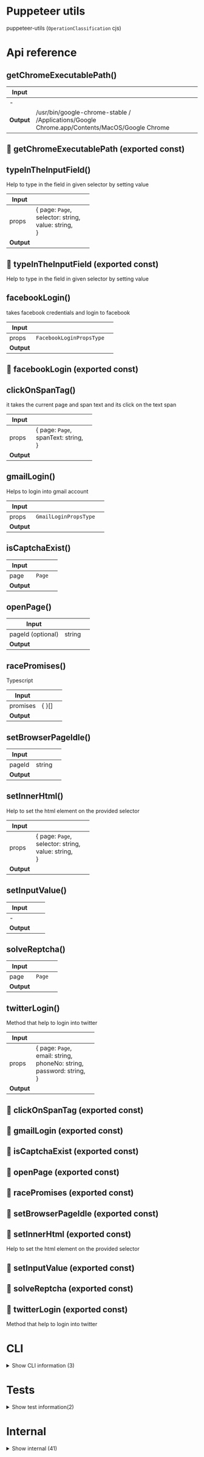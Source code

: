 # Puppeteer utils

puppeteer-utils (`OperationClassification` cjs)



# Api reference

## getChromeExecutablePath()

| Input      |    |    |
| ---------- | -- | -- |
| - | | |
| **Output** | /usr/bin/google-chrome-stable / /Applications/Google Chrome.app/Contents/MacOS/Google Chrome   |    |



## 📄 getChromeExecutablePath (exported const)

## typeInTheInputField()

Help to type in the field in given selector by setting value


| Input      |    |    |
| ---------- | -- | -- |
| props | { page: `Page`, <br />selector: string, <br />value: string, <br /> } |  |
| **Output** |    |    |



## 📄 typeInTheInputField (exported const)

Help to type in the field in given selector by setting value


## facebookLogin()

takes facebook credentials and login to facebook


| Input      |    |    |
| ---------- | -- | -- |
| props | `FacebookLoginPropsType` |  |
| **Output** |    |    |



## 📄 facebookLogin (exported const)

## clickOnSpanTag()

it takes the current page and span text and its click on the text span


| Input      |    |    |
| ---------- | -- | -- |
| props | { page: `Page`, <br />spanText: string, <br /> } |  |
| **Output** |    |    |



## gmailLogin()

Helps to login into gmail account


| Input      |    |    |
| ---------- | -- | -- |
| props | `GmailLoginPropsType` |  |
| **Output** |    |    |



## isCaptchaExist()

| Input      |    |    |
| ---------- | -- | -- |
| page | `Page` |  |
| **Output** |    |    |



## openPage()

| Input      |    |    |
| ---------- | -- | -- |
| pageId (optional) | string |  |
| **Output** |    |    |



## racePromises()

Typescript


| Input      |    |    |
| ---------- | -- | -- |
| promises | {  }[] |  |
| **Output** |    |    |



## setBrowserPageIdle()

| Input      |    |    |
| ---------- | -- | -- |
| pageId | string |  |,| status | boolean |  |
| **Output** |    |    |



## setInnerHtml()

Help to set the html element on the provided selector


| Input      |    |    |
| ---------- | -- | -- |
| props | { page: `Page`, <br />selector: string, <br />value: string, <br /> } |  |
| **Output** |    |    |



## setInputValue()

| Input      |    |    |
| ---------- | -- | -- |
| - | | |
| **Output** |    |    |



## solveReptcha()

| Input      |    |    |
| ---------- | -- | -- |
| page | `Page` |  |
| **Output** |    |    |



## twitterLogin()

Method that help to login into twitter


| Input      |    |    |
| ---------- | -- | -- |
| props | { page: `Page`, <br />email: string, <br />phoneNo: string, <br />password: string, <br /> } |  |
| **Output** |    |    |



## 📄 clickOnSpanTag (exported const)

## 📄 gmailLogin (exported const)

## 📄 isCaptchaExist (exported const)

## 📄 openPage (exported const)

## 📄 racePromises (exported const)

## 📄 setBrowserPageIdle (exported const)

## 📄 setInnerHtml (exported const)

Help to set the html element on the provided selector


## 📄 setInputValue (exported const)

## 📄 solveReptcha (exported const)

## 📄 twitterLogin (exported const)

Method that help to login into twitter

# CLI

<details><summary>Show CLI information (3)</summary>
    
  # runBrowser()




| Input      |    |    |
| ---------- | -- | -- |
| - | | |
| **Output** |    |    |



## 📄 browserLunchOptions (exported const)

## 📄 runBrowser (exported const)

  </details>

# Tests

<details><summary>Show test information(2)</summary>
    
  # test()




| Input      |    |    |
| ---------- | -- | -- |
| - | | |
| **Output** |    |    |



## 📄 test (unexported const)

  </details>

# Internal

<details><summary>Show internal (41)</summary>
    
  # delay()

Handling the new page by checking all browser tabs and if exist then return the existing one for reuse
or create new one


| Input      |    |    |
| ---------- | -- | -- |
| ms | number |  |
| **Output** |    |    |



## foundOrNotXpath()

Utility function that always returns a boolean instead of throwing an error.
XPath version.


| Input      |    |    |
| ---------- | -- | -- |
| props | { page: `Page`, <br />selector: string, <br /> } |  |
| **Output** |    |    |



## foundOrNot()

Utility function that always returns a boolean instead of throwing an error.


| Input      |    |    |
| ---------- | -- | -- |
| props | { page: `Page`, <br />selector: string, <br />timeoutMilliseconds?: number, <br /> } |  |
| **Output** |    |    |



## getBrowserPageById()

| Input      |    |    |
| ---------- | -- | -- |
| browser | `Browser` |  |,| pageId | string |  |
| **Output** |    |    |



## getBrowserTabs()

| Input      |    |    |
| ---------- | -- | -- |
| browserInfo | `BrowserSession` |  |
| **Output** |    |    |



## getConnectedBrowsers()

| Input      |    |    |
| ---------- | -- | -- |
| - | | |
| **Output** |    |    |



## getIdlePage()

| Input      |    |    |
| ---------- | -- | -- |
| browser | `Browser` |  |
| **Output** |    |    |



## getNewPage()

| Input      |    |    |
| ---------- | -- | -- |
| browser | `Browser` |  |
| **Output** |    |    |



## logConsoleIfDebug()

Utility function to log console only if a Debug flag is set.
If the flag is not set, doesn't print anything.


| Input      |    |    |
| ---------- | -- | -- |
| props | { message: string, <br />debug: boolean, <br /> } |  |
| **Output** |    |    |



## openMultiTabs()

| Input      |    |    |
| ---------- | -- | -- |
| props | `OpenMultiTabProps` |  |
| **Output** |    |    |



## openNewBrowserOnChildProcess()

| Input      |    |    |
| ---------- | -- | -- |
| - | | |
| **Output** |    |    |



## openNewBrowser()

| Input      |    |    |
| ---------- | -- | -- |
| - | | |
| **Output** |    |    |



## retryClickAndWaitSelector()

Utility function that loops waiting a second and checking
if selector showed up. Fails if it takes more than 30 seconds.

this is good to use instead of page.waitForTimeout + page.waitForSelector


| Input      |    |    |
| ---------- | -- | -- |
| props | { page: {  }, <br />selector: {  }, <br />selectorOptions?: {  }, <br />selectorToClick: string, <br />maxTime: number, <br /> } |  |
| **Output** |    |    |



## retryWaitSelector()

Utility function that loops waiting a second and checking
if selector showed up. Fails if it takes more than 30 seconds.

this is good to use instead of page.waitForTimeout + page.waitForSelector


| Input      |    |    |
| ---------- | -- | -- |
| props | { page: `Page`, <br />selector: string, <br />maxTime: number, <br /> } |  |
| **Output** |    |    |



## runBrowser()

| Input      |    |    |
| ---------- | -- | -- |
| - | | |
| **Output** |    |    |



## trueClick()

Utility function to call the element onclick event directly.
Success when clicking is improved over puppeteer page.click('selector')


| Input      |    |    |
| ---------- | -- | -- |
| props | { page: `Page`, <br />selector: string, <br /> } |  |
| **Output** |    |    |



## typeOnTheTargetWithXpathSelector()

Help to type in the input field using x-path


| Input      |    |    |
| ---------- | -- | -- |
| props | { page: `Page`, <br />selector: string, <br />text: string, <br /> } |  |
| **Output** |    |    |



## waitMilliseconds()

Utility functions to wait millisseconds. eg: 3000 waits 3 seconds


| Input      |    |    |
| ---------- | -- | -- |
| milliseconds | number |  |
| **Output** |    |    |



## 🔹 FacebookLoginPropsType

Properties: 

 | Name | Type | Description |
|---|---|---|
| email  | string |  |
| password  | string |  |
| page  | object |  |



## 🔹 GmailLoginPropsType

Properties: 

 | Name | Type | Description |
|---|---|---|
| email  | string |  |
| password  | string |  |
| page  | object |  |



## 🔹 NewPageProps

Properties: 

 | Name | Type | Description |
|---|---|---|
| pageId (optional) | string |  |



## 🔹 OpenMultiTabProps

Properties: 

 | Name | Type | Description |
|---|---|---|
| noOfTabs  | number |  |
| tabUrl  | string |  |
| browser  | object |  |



## 📄 browserLunchOptions (exported const)

## 📄 delay (exported const)

Handling the new page by checking all browser tabs and if exist then return the existing one for reuse
or create new one


## 📄 foundOrNotXpath (exported const)

Utility function that always returns a boolean instead of throwing an error.
XPath version.


## 📄 foundOrNot (exported const)

Utility function that always returns a boolean instead of throwing an error.


## 📄 getBrowserPageById (exported const)

## 📄 getBrowserTabs (exported const)

## 📄 getConnectedBrowsers (exported const)

## 📄 getIdlePage (exported const)

## 📄 getNewPage (exported const)

## 📄 logConsoleIfDebug (exported const)

Utility function to log console only if a Debug flag is set.
If the flag is not set, doesn't print anything.


## 📄 openMultiTabs (exported const)

## 📄 openNewBrowserOnChildProcess (exported const)

## 📄 openNewBrowser (exported const)

## 📄 retryClickAndWaitSelector (exported const)

Utility function that loops waiting a second and checking
if selector showed up. Fails if it takes more than 30 seconds.

this is good to use instead of page.waitForTimeout + page.waitForSelector


## 📄 retryWaitSelector (exported const)

Utility function that loops waiting a second and checking
if selector showed up. Fails if it takes more than 30 seconds.

this is good to use instead of page.waitForTimeout + page.waitForSelector


## 📄 runBrowser (exported const)

## 📄 trueClick (exported const)

Utility function to call the element onclick event directly.
Success when clicking is improved over puppeteer page.click('selector')


## 📄 typeOnTheTargetWithXpathSelector (exported const)

Help to type in the input field using x-path


## 📄 waitMilliseconds (exported const)

Utility functions to wait millisseconds. eg: 3000 waits 3 seconds
  </details>

